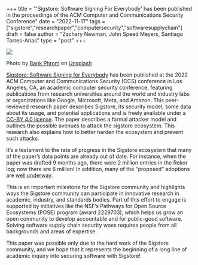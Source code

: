 +++
title = "'Sigstore: Software Signing For Everybody' has been published in the proceedings of the ACM Computer and Communications Security Conference"
date = "2022-11-17"
tags = ["sigstore","researchpaper","computersecurity","softwaresupplychain"]
draft = false
author = "Zachary Newman, John Speed Meyers, Santiago Torres-Arias"
type = "post"
+++

![](/images/sigstore3.jpg)

Photo by [Bank Phrom](https://unsplash.com/@bank_phrom?utm_source=medium&utm_medium=referral) on [Unsplash](https://unsplash.com/?utm_source=medium&utm_medium=referral)

[Sigstore: Software Signing for Everybody](https://dl.acm.org/doi/10.1145/3548606.3560596) has been published at the 2022 ACM Computer and Communications Security (CCS) conference in Los Angeles, CA, an academic computer security conference, featuring publications from research universities around the world and industry labs at organizations like Google, Microsoft, Meta, and Amazon. This peer-reviewed research paper describes Sigstore, its security model, some data about its usage, and potential applications and is freely available under a [CC-BY 4.0 license](https://creativecommons.org/licenses/by/4.0/). The paper describes a formal attacker model and outlines the possible avenues to attack the sigstore ecosystem. This research also explains how to better harden the ecosystem and prevent such attacks.

It’s a testament to the rate of progress in the Sigstore ecosystem that many of the paper’s data points are already out of date. For instance, when the paper was drafted 9 months ago, there were 2 million entries in the Rekor log; now there are 6 million! In addition, many of the “proposed” adoptions are [well underway](https://github.com/npm/rfcs/pull/626).

This is an important milestone for the Sigstore community and highlights ways the Sigstore community can participate in innovative research in academic, industry, and standards bodies. Part of this effort to engage is supported by initiatives like the NSF’s Pathways for Open Source Ecosystems (POSE) program (award 2229703), which helps us grow an open community to develop accountable and for public-good software. Solving software supply chain security woes requires people from all backgrounds and areas of expertise.

This paper was possible only due to the hard work of the Sigstore community, and we hope that it represents the beginning of a long line of academic inquiry into securing software with Sigstore!

